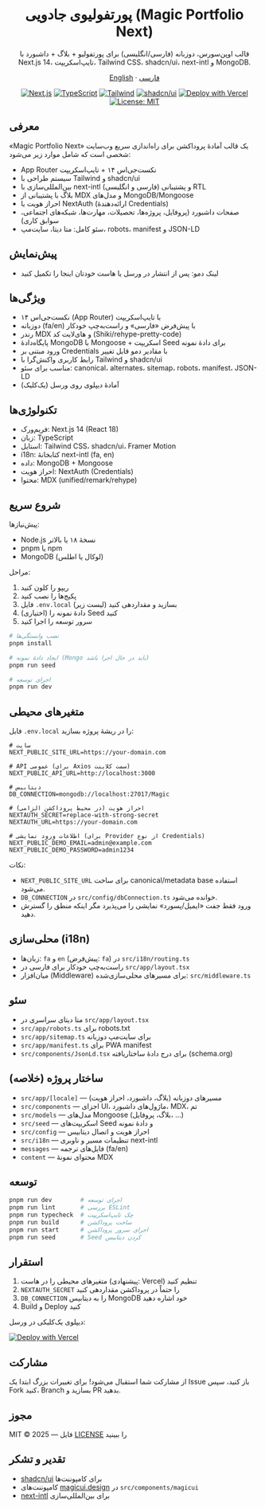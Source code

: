 <div align="center">
  <h1>پورتفولیوی جادویی (Magic Portfolio Next)</h1>
  <p>قالب اوپن‌سورس، دوزبانه (فارسی/انگلیسی) برای پورتفولیو + بلاگ + داشبورد با Next.js 14، تایپ‌اسکریپت، Tailwind CSS، shadcn/ui، next-intl و MongoDB.</p>

  <p>
    <a href="./README.md">English</a> ·
    <a href="#">فارسی</a>
  </p>

  <p>
    <a href="https://nextjs.org"><img alt="Next.js" src="https://img.shields.io/badge/Next.js-14-black?logo=next.js" /></a>
    <a href="https://www.typescriptlang.org/"><img alt="TypeScript" src="https://img.shields.io/badge/TypeScript-5-blue?logo=typescript" /></a>
    <a href="https://tailwindcss.com"><img alt="Tailwind" src="https://img.shields.io/badge/Tailwind-3-06B6D4?logo=tailwindcss&logoColor=white" /></a>
    <a href="https://ui.shadcn.com/"><img alt="shadcn/ui" src="https://img.shields.io/badge/shadcn/ui-Components-000" /></a>
    <a href="https://vercel.com/new/clone?repository-url=https%3A%2F%2Fgithub.com%2Femiroow%2Fmagic-portfolio-next"><img alt="Deploy with Vercel" src="https://vercel.com/button" /></a>
    <a href="LICENSE"><img alt="License: MIT" src="https://img.shields.io/badge/License-MIT-green.svg" /></a>
  </p>
</div>

## معرفی

«Magic Portfolio Next» یک قالب آمادهٔ پروداکشن برای راه‌اندازی سریع وب‌سایت شخصی است که شامل موارد زیر می‌شود:

- App Router نکست‌جی‌اس ۱۴ + تایپ‌اسکریپت
- سیستم طراحی با Tailwind و shadcn/ui
- بین‌المللی‌سازی با next-intl (فارسی و انگلیسی) و پشتیبانی RTL
- بلاگ با پشتیبانی از MDX و مدل‌های MongoDB/Mongoose
- احراز هویت با NextAuth (ارائه‌دهندهٔ Credentials)
- صفحات داشبورد (پروفایل، پروژه‌ها، تحصیلات، مهارت‌ها، شبکه‌های اجتماعی، سوابق کاری)
- سئو کامل: متا دیتا، سایت‌مپ، robots، manifest و JSON-LD

## پیش‌نمایش

- لینک دمو: پس از انتشار در ورسل یا هاست خودتان اینجا را تکمیل کنید

## ویژگی‌ها

- نکست‌جی‌اس ۱۴ (App Router) با تایپ‌اسکریپت
- دوزبانه (fa/en) با پیش‌فرض «فارسی» و راست‌به‌چپ خودکار
- رندر MDX و های‌لایت کد (Shiki/rehype-pretty-code)
- پایگاه‌دادهٔ MongoDB با Mongoose + اسکریپت Seed برای دادهٔ نمونه
- ورود مبتنی بر Credentials با مقادیر دمو قابل تغییر
- رابط کاربری واکنش‌گرا با Tailwind و shadcn/ui
- مناسب برای سئو: canonical، alternates، sitemap، robots، manifest، JSON-LD
- آمادهٔ دیپلوی روی ورسل (یک‌کلیک)

## تکنولوژی‌ها

- فریم‌ورک: Next.js 14 (React 18)
- زبان: TypeScript
- استایل: Tailwind CSS، shadcn/ui، Framer Motion
- i18n: کتابخانهٔ next-intl (fa, en)
- داده: MongoDB + Mongoose
- احراز هویت: NextAuth (Credentials)
- محتوا: MDX (unified/remark/rehype)

## شروع سریع

پیش‌نیازها:

- Node.js نسخهٔ ۱۸ یا بالاتر
- pnpm یا npm
- MongoDB (لوکال یا اطلس)

مراحل:

1. ریپو را کلون کنید
2. پکیج‌ها را نصب کنید
3. فایل `.env.local` بسازید و مقداردهی کنید (لیست زیر)
4. (اختیاری) دادهٔ نمونه را Seed کنید
5. سرور توسعه را اجرا کنید

```bash
# نصب وابستگی‌ها
pnpm install

# ایجاد دادهٔ نمونه (Mongo باید در حال اجرا باشد)
pnpm run seed

# اجرای توسعه
pnpm run dev
```

## متغیرهای محیطی

فایل `.env.local` را در ریشهٔ پروژه بسازید:

```env
# سایت
NEXT_PUBLIC_SITE_URL=https://your-domain.com

# API عمومی (برای Axios سمت کلاینت)
NEXT_PUBLIC_API_URL=http://localhost:3000

# دیتابیس
DB_CONNECTION=mongodb://localhost:27017/Magic

# احراز هویت (در محیط پروداکشن الزامی)
NEXTAUTH_SECRET=replace-with-strong-secret
NEXTAUTH_URL=https://your-domain.com

# اطلاعات ورود نمایشی (برای Provider از نوع Credentials)
NEXT_PUBLIC_DEMO_EMAIL=admin@example.com
NEXT_PUBLIC_DEMO_PASSWORD=admin1234
```

نکات:

- `NEXT_PUBLIC_SITE_URL` برای ساخت canonical/metadata base استفاده می‌شود.
- `DB_CONNECTION` در `src/config/dbConnection.ts` خوانده می‌شود.
- ورود فقط جفت «ایمیل/پسورد» نمایشی را می‌پذیرد مگر اینکه منطق را گسترش دهید.

## محلی‌سازی (i18n)

- زبان‌ها: `fa` و `en` (پیش‌فرض: `fa`) در `src/i18n/routing.ts`
- راست‌به‌چپ خودکار برای فارسی در `src/app/layout.tsx`
- میان‌افزار (Middleware) برای مسیرهای محلی‌سازی‌شده: `src/middleware.ts`

## سئو

- متا دیتای سراسری در `src/app/layout.tsx`
- `src/app/robots.ts` برای robots.txt
- `src/app/sitemap.ts` برای سایت‌مپ دوزبانه
- `src/app/manifest.ts` برای PWA manifest
- `src/components/JsonLd.tsx` برای درج دادهٔ ساختاریافته (schema.org)

## ساختار پروژه (خلاصه)

- `src/app/[locale]` — مسیرهای دوزبانه (بلاگ، داشبورد، احراز هویت)
- `src/components` — اجزای UI، ماژول‌های داشبورد، MDX، تم
- `src/models` — مدل‌های Mongoose (بلاگ، پروفایل، ...)
- `src/seed` — اسکریپت‌های Seed و دادهٔ نمونه
- `src/config` — احراز هویت و اتصال دیتابیس
- `src/i18n` — تنظیمات مسیر و ناوبری next-intl
- `messages` — فایل‌های ترجمه (fa/en)
- `content` — محتوای نمونهٔ MDX

## توسعه

```bash
pnpm run dev        # اجرای توسعه
pnpm run lint       # بررسی ESLint
pnpm run typecheck  # چک تایپ‌اسکریپت
pnpm run build      # ساخت پروداکشن
pnpm run start      # اجرای سرور پروداکشن
pnpm run seed       # Seed کردن دیتابیس
```

## استقرار

1. متغیرهای محیطی را در هاست (پیشنهادی: Vercel) تنظیم کنید
2. `NEXTAUTH_SECRET` را حتماً در پروداکشن مقداردهی کنید
3. `DB_CONNECTION` را به دیتابیس MongoDB خود اشاره دهید
4. Build و Deploy کنید

دیپلوی یک‌کلیکی در ورسل:

[![Deploy with Vercel](https://vercel.com/button)](https://vercel.com/new/clone?repository-url=https%3A%2F%2Fgithub.com%2Femiroow%2Fmagic-portfolio-next)

## مشارکت

از مشارکت شما استقبال می‌شود! برای تغییرات بزرگ ابتدا یک Issue باز کنید، سپس Fork کنید، Branch بسازید و PR بدهید.

## مجوز

MIT © 2025 — فایل [LICENSE](./LICENSE) را ببینید

## تقدیر و تشکر

- [shadcn/ui](https://ui.shadcn.com/) برای کامپوننت‌ها
- کامپوننت‌های [magicui.design](https://magicui.design/) در `src/components/magicui`
- [next-intl](https://next-intl-docs.vercel.app/) برای بین‌المللی‌سازی
